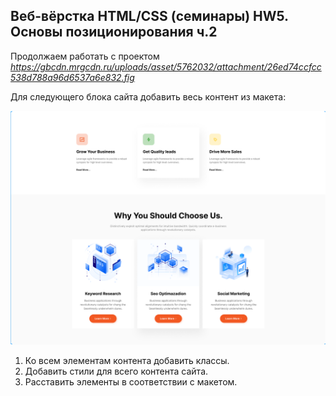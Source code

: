 ## Веб-вёрстка HTML/CSS (семинары) HW5. Основы позиционирования ч.2

Продолжаем работать с проектом _https://gbcdn.mrgcdn.ru/uploads/asset/5762032/attachment/26ed74ccfcc538d788a96d6537a6e832.fig_

Для следующего блока сайта добавить весь контент из макета:

![new-maket.png](img/new-maket.png)

1. Ко всем элементам контента добавить классы.
2. Добавить стили для всего контента сайта.
3. Расставить элементы в соответствии с макетом.
